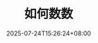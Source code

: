 ---
weight: 200
title: "如何数数"
description: ""
icon: "apps"
date: "2025-07-24T15:26:24+08:00"
lastmod: "2025-07-24T15:26:24+08:00"
draft: false
toc: true
---